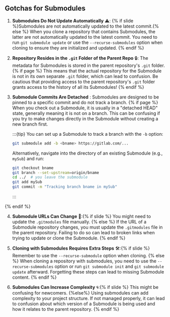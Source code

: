 ## Gotchas for <i class="fab fa-git"></i> Submodules

1. **Submodules Do Not Update Automatically** ⚠️: {% if slide %}Submodules are not automatically updated to the latest commit.{% else %}
When you clone a repository that contains Submodules, the latter are not automatically updated to the latest commit. You need to run `git submodule update` or use the `--recurse-submodules` option when cloning to ensure they are initialized and updated.
{% endif %}

2. **Repository Resides in the `.git` Folder of the Parent Repo** 🔒: The metadata for Submodules is stored in the parent repository's `.git` folder.
{% if page %}
This means that the actual repository for the Submodule is not in its own separate `.git` folder, which can lead to confusion. Be cautious that providing access to the parent repository's `.git` folder grants access to the history of all its Submodules!
{% endif %}

3. **Submodule Commits Are Detached** <i class="fas fa-hat-wizard"></i>: Submodules are designed to be pinned to a specific commit and do not track a branch.
{% if page %}
When you check out a Submodule, it is usually in a "detached HEAD" state, generally meaning it is not on a branch. This can be confusing if you try to make changes directly in the Submodule without creating a new branch first.

   :::{tip}
   You can set up a Submodule to track a branch with the `-b` option:
   
   ```bash
   git submodule add -b <bname> https://gitlab.com/...
   ```
   Alternatively, navigate into the directory of an existing Submodule (e.g., `mySub`) and run:
   ```bash
   git checkout bname
   git branch --set-upstream=origin/bname
   cd ../  # you leave the submodule
   git add mySub
   git commit -m "Tracking branch bname in mySub"
   ```
   :::

{% endif %}

4. **Submodule URLs Can Change** 🔗:{% if slide %} You might need to update the `.gitmodules` file manually. {% else %}
If the URL of a Submodule repository changes, you must update the `.gitmodules` file in the parent repository. Failing to do so can lead to broken links when trying to update or clone the Submodule.
{% endif %}

5. **Cloning with Submodules Requires Extra Steps** 🛠️:{% if slide %} Remember to use the `--recurse-submodule` option when cloning. {% else %}
When cloning a repository with submodules, you need to use the `--recurse-submodules` option or run `git submodule init` and `git submodule update` afterward. Forgetting these steps can lead to missing Submodule content.
{% endif %}

6. **Submodules Can Increase Complexity** 🌀:{% if slide %} This might be confusing for newcomers. {%else%}
Using submodules can add complexity to your project structure. If not managed properly, it can lead to confusion about which version of a Submodule is being used and how it relates to the parent repository.
{% endif %}
